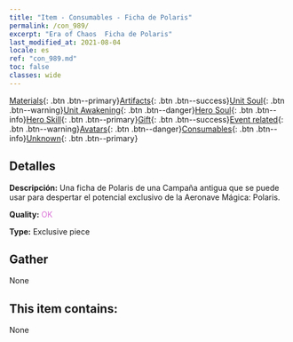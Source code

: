 ```yaml
---
title: "Item - Consumables - Ficha de Polaris"
permalink: /con_989/
excerpt: "Era of Chaos  Ficha de Polaris"
last_modified_at: 2021-08-04
locale: es
ref: "con_989.md"
toc: false
classes: wide
---
```

 [Materials](/ItemsES/){: .btn .btn--primary}[Artifacts](/ItemsES/Artifacts/){: .btn .btn--success}[Unit Soul](/ItemsES/UnitSoul/){: .btn .btn--warning}[Unit Awakening](/ItemsES/UnitAwakening/){: .btn .btn--danger}[Hero Soul](/ItemsES/HeroSoul/){: .btn .btn--info}[Hero Skill](/ItemsES/HeroSkill/){: .btn .btn--primary}[Gift](/ItemsES/Gift/){: .btn .btn--success}[Event related](/ItemsES/Events/){: .btn .btn--warning}[Avatars](/ItemsES/Avatars/){: .btn .btn--danger}[Consumables](/ItemsES/Consumables/){: .btn .btn--info}[Unknown](/ItemsES/Unknown/){: .btn .btn--primary}

## Detalles
 **Descripción:** Una ficha de Polaris de una Campaña antigua que se puede usar para despertar el potencial exclusivo de la Aeronave Mágica: Polaris.

 **Quality:** <span style="color: #DA70D6">OK</span>

 **Type:** Exclusive piece

## Gather

  None

## This item contains:

  None

